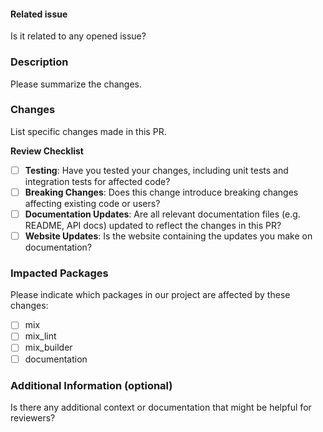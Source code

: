 #### Related issue
Is it related to any opened issue?

### Description
Please summarize the changes.

### Changes
List specific changes made in this PR.

**Review Checklist**

- [ ] **Testing**: Have you tested your changes, including unit tests and integration tests for affected code?
- [ ] **Breaking Changes**: Does this change introduce breaking changes affecting existing code or users?
- [ ] **Documentation Updates**: Are all relevant documentation files (e.g. README, API docs) updated to reflect the changes in this PR?
- [ ] **Website Updates**: Is the website containing the updates you make on documentation?

### Impacted Packages
Please indicate which packages in our project are affected by these changes:

- [ ] mix
- [ ] mix_lint
- [ ] mix_builder
- [ ] documentation

### Additional Information (optional)

Is there any additional context or documentation that might be helpful for reviewers?
